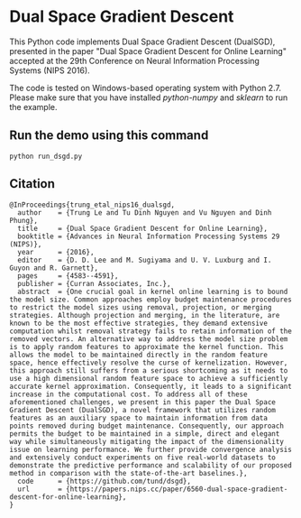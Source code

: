 Dual Space Gradient Descent
===========================

This Python code implements Dual Space Gradient Descent (DualSGD), presented in the paper "Dual Space Gradient Descent for Online Learning" accepted at the 29th Conference on Neural Information Processing Systems (NIPS 2016).

The code is tested on Windows-based operating system with Python 2.7. Please make sure that you have installed *python-numpy* and *sklearn* to run the example.

Run the demo using this command
-------------------------------------
	python run_dsgd.py

Citation
--------

```
@InProceedings{trung_etal_nips16_dualsgd,
  author    = {Trung Le and Tu Dinh Nguyen and Vu Nguyen and Dinh Phung},
  title     = {Dual Space Gradient Descent for Online Learning},
  booktitle = {Advances in Neural Information Processing Systems 29 (NIPS)},
  year      = {2016},
  editor    = {D. D. Lee and M. Sugiyama and U. V. Luxburg and I. Guyon and R. Garnett},
  pages     = {4583--4591},
  publisher = {Curran Associates, Inc.},
  abstract  = {One crucial goal in kernel online learning is to bound the model size. Common approaches employ budget maintenance procedures to restrict the model sizes using removal, projection, or merging strategies. Although projection and merging, in the literature, are known to be the most effective strategies, they demand extensive computation whilst removal strategy fails to retain information of the removed vectors. An alternative way to address the model size problem is to apply random features to approximate the kernel function. This allows the model to be maintained directly in the random feature space, hence effectively resolve the curse of kernelization. However, this approach still suffers from a serious shortcoming as it needs to use a high dimensional random feature space to achieve a sufficiently accurate kernel approximation. Consequently, it leads to a significant increase in the computational cost. To address all of these aforementioned challenges, we present in this paper the Dual Space Gradient Descent (DualSGD), a novel framework that utilizes random features as an auxiliary space to maintain information from data points removed during budget maintenance. Consequently, our approach permits the budget to be maintained in a simple, direct and elegant way while simultaneously mitigating the impact of the dimensionality issue on learning performance. We further provide convergence analysis and extensively conduct experiments on five real-world datasets to demonstrate the predictive performance and scalability of our proposed method in comparison with the state-of-the-art baselines.},
  code      = {https://github.com/tund/dsgd},
  url       = {https://papers.nips.cc/paper/6560-dual-space-gradient-descent-for-online-learning},
}
```
